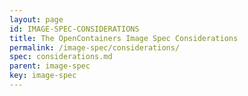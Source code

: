 ```yaml
---
layout: page
id: IMAGE-SPEC-CONSIDERATIONS
title: The OpenContainers Image Spec Considerations
permalink: /image-spec/considerations/
spec: considerations.md
parent: image-spec
key: image-spec
---
```

